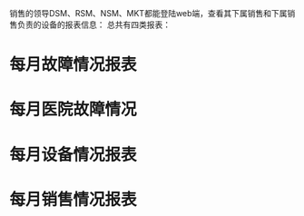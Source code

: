 销售的领导DSM、RSM、NSM、MKT都能登陆web端，查看其下属销售和下属销售负责的设备的报表信息：
总共有四类报表：
# 每月故障情况报表

# 每月医院故障情况
# 每月设备情况报表
# 每月销售情况报表